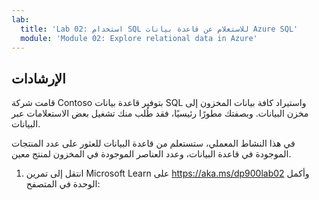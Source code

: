 ```yaml
---
lab:
  title: 'Lab 02: استخدام SQL للاستعلام عن قاعدة بيانات Azure SQL'
  module: 'Module 02: Explore relational data in Azure'
---
```


## <a name="instructions"></a>الإرشادات
قامت شركة Contoso بتوفير قاعدة بيانات SQL واستيراد كافة بيانات المخزون إلى مخزن البيانات. وبصفتك مطورًا رئيسيًا، فقد طُلب منك تشغيل بعض الاستعلامات عبر البيانات.

في هذا النشاط المعملي، ستستعلم من قاعدة البيانات للعثور على عدد المنتجات الموجودة في قاعدة البيانات، وعدد العناصر الموجودة في المخزون لمنتج معين.

1.  انتقل إلى تمرين Microsoft Learn على https://aka.ms/dp900lab02 وأكمل الوحدة في المتصفح: 
